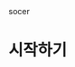 <Doctype html>
<html>
<head>
<tittle>socer</tittle>
</head>
<body>
<h1><a herf "1index.html">시작하기</a></h1>
</body>
</html>
